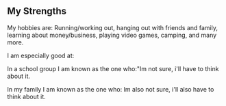 ## My Strengths
<p>My hobbies are: Running/working out, hanging out with friends and family, learning about money/business, playing video games, camping, and many more. </p>
<p>I am especially good at: </p>
<p>In a school group I am known as the one who:"Im not sure, i'll have to think about it.</p> 
<p>In my family I am known as the one who: Im also not sure, i'll also have to think about it.</p>

